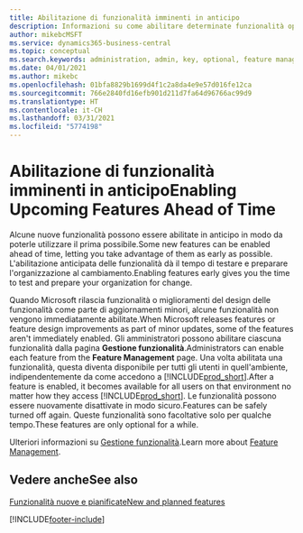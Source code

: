```yaml
---
title: Abilitazione di funzionalità imminenti in anticipo
description: Informazioni su come abilitare determinate funzionalità opzionali prima che diventino obbligatorie.
author: mikebcMSFT
ms.service: dynamics365-business-central
ms.topic: conceptual
ms.search.keywords: administration, admin, key, optional, feature management, early access, preview
ms.date: 04/01/2021
ms.author: mikebc
ms.openlocfilehash: 01bfa8829b1699d4f1c2a8da4e9e57d016fe12ca
ms.sourcegitcommit: 766e2840fd16efb901d211d7fa64d96766ac99d9
ms.translationtype: HT
ms.contentlocale: it-CH
ms.lasthandoff: 03/31/2021
ms.locfileid: "5774198"
---
```

# <a name="enabling-upcoming-features-ahead-of-time"></a><span data-ttu-id="2b432-103">Abilitazione di funzionalità imminenti in anticipo</span><span class="sxs-lookup"><span data-stu-id="2b432-103">Enabling Upcoming Features Ahead of Time</span></span>

<span data-ttu-id="2b432-104">Alcune nuove funzionalità possono essere abilitate in anticipo in modo da poterle utilizzare il prima possibile.</span><span class="sxs-lookup"><span data-stu-id="2b432-104">Some new features can be enabled ahead of time, letting you take advantage of them as early as possible.</span></span> <span data-ttu-id="2b432-105">L'abilitazione anticipata delle funzionalità dà il tempo di testare e preparare l'organizzazione al cambiamento.</span><span class="sxs-lookup"><span data-stu-id="2b432-105">Enabling features early gives you the time to test and prepare your organization for change.</span></span>

<span data-ttu-id="2b432-106">Quando Microsoft rilascia funzionalità o miglioramenti del design delle funzionalità come parte di aggiornamenti minori, alcune funzionalità non vengono immediatamente abilitate.</span><span class="sxs-lookup"><span data-stu-id="2b432-106">When Microsoft releases features or feature design improvements as part of minor updates, some of the features aren't immediately enabled.</span></span> <span data-ttu-id="2b432-107">Gli amministratori possono abilitare ciascuna funzionalità dalla pagina **Gestione funzionalità**.</span><span class="sxs-lookup"><span data-stu-id="2b432-107">Administrators can enable each feature from the **Feature Management** page.</span></span> <span data-ttu-id="2b432-108">Una volta abilitata una funzionalità, questa diventa disponibile per tutti gli utenti in quell'ambiente, indipendentemente da come accedono a [!INCLUDE[prod_short](includes/prod_short.md)].</span><span class="sxs-lookup"><span data-stu-id="2b432-108">After a feature is enabled, it becomes available for all users on that environment no matter how they access [!INCLUDE[prod_short](includes/prod_short.md)].</span></span> <span data-ttu-id="2b432-109">Le funzionalità possono essere nuovamente disattivate in modo sicuro.</span><span class="sxs-lookup"><span data-stu-id="2b432-109">Features can be safely turned off again.</span></span> <span data-ttu-id="2b432-110">Queste funzionalità sono facoltative solo per qualche tempo.</span><span class="sxs-lookup"><span data-stu-id="2b432-110">These features are only optional for a while.</span></span>

<span data-ttu-id="2b432-111">Ulteriori informazioni su [Gestione funzionalità](/dynamics365/business-central/dev-itpro/administration/feature-management).</span><span class="sxs-lookup"><span data-stu-id="2b432-111">Learn more about [Feature Management](/dynamics365/business-central/dev-itpro/administration/feature-management).</span></span>  

## <a name="see-also"></a><span data-ttu-id="2b432-112">Vedere anche</span><span class="sxs-lookup"><span data-stu-id="2b432-112">See also</span></span>

[<span data-ttu-id="2b432-113">Funzionalità nuove e pianificate</span><span class="sxs-lookup"><span data-stu-id="2b432-113">New and planned features</span></span>](/dynamics365-release-plan/2021wave1/)  


[!INCLUDE[footer-include](includes/footer-banner.md)]